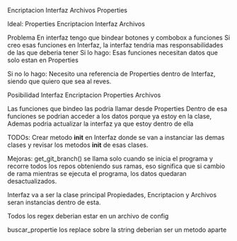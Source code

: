 Encriptacion
Interfaz
Archivos
Properties

Ideal:
Properties
    Encriptacion
    Interfaz
    Archivos

Problema
En interfaz tengo que bindear botones y combobox a funciones
Si creo esas funciones en Interfaz, la interfaz tendria mas responsabilidades
de las que deberia tener
Si lo hago:
    Esas funciones necesitan datos que solo estan en Properties

Si no lo hago:
    Necesito una referencia de Properties dentro de Interfaz, siendo que 
    quiero que sea al reves.

Posibilidad
Interfaz
    Encriptacion
    Properties
    Archivos

Las funciones que bindeo las podria llamar desde Properties
Dentro de esa funciones se podrian acceder a los datos porque
ya estoy en la clase,
Ademas podria actualizar la interfaz ya que estoy dentro de ella

TODOs:
Crear metodo __init__ en Interfaz donde se van a 
instanciar las demas clases y revisar los metodos
__init__ de esas clases.

Mejoras:
get_git_branch() 
se llama solo cuando se inicia el programa y recorre todos los repos obteniendo sus ramas, eso significa que si cambio de rama mientras se ejecuta el programa, los datos quedaran desactualizados.

Interfaz va a ser la clase principal
Propiedades, Encriptacion y Archivos seran instancias
dentro de esta.

Todos los regex deberian estar en un archivo de config

buscar_propertie los replace sobre la string deberian ser un metodo aparte